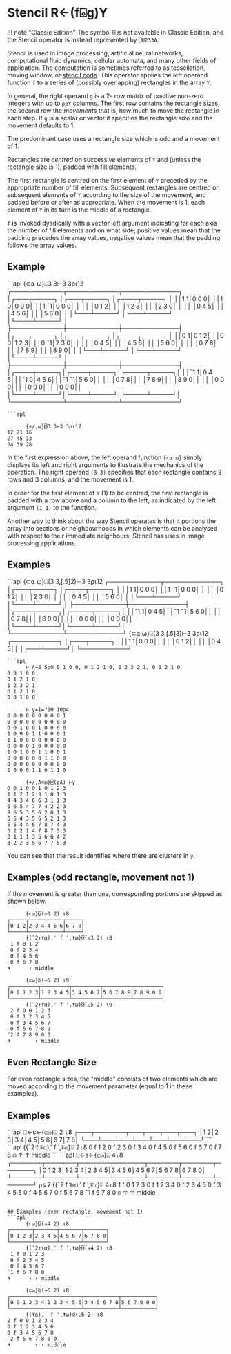 <div style="display: none;">
  ⌺
</div>

<h1 class="heading"><span class="name">Stencil</span> <span class="command">R←(f⌺g)Y</span></h1>

!!! note "Classic Edition"
    The symbol `⌺` is not available in Classic Edition, and the Stencil operator is instead represented by `⎕U233A`.

Stencil is used in image processing, artificial neural networks, computational fluid dynamics, cellular automata, and many other fields of application. The computation is sometimes referred to as tessellation, moving window, or [stencil code](https://en.wikipedia.org/wiki/Stencil_code). This operator applies the left operand function `f` to a series of (possibly overlapping) rectangles in the array `Y`.



In general, the right operand `g` is a 2- row matrix of positive non-zero integers with up to `⍴⍴Y` columns. The first row contains the rectangle sizes, the second row the *movements* that is, how much to move the rectangle in each step. If `g` is a scalar or vector it specifies the rectangle size and the movement defaults to 1.


The predominant case uses a rectangle size which is odd and a movement of 1.


Rectangles are *centred* on successive elements of `Y` and (unless the rectangle size is 1), padded with fill elements.


The first rectangle is centred on the first element of `Y` preceded by the appropriate number of fill elements. Subsequent rectangles are centred on subsequent elements of `Y` according to the size of the movement, and padded before or after as appropriate. When the movement is 1, each element of `Y` in its turn is the middle of a rectangle.


`f` is invoked dyadically with a vector left argument indicating for each axis the number of fill elements and on what side; positive values mean that the padding precedes the array values,
negative values mean that the padding follows the array values.

<h2 class="example">Example</h2>
```apl
      {⊂⍺ ⍵}⌺3 3⊢3 3⍴⍳12
┌────────────┬────────────┬─────────────┐
│┌───┬─────┐ │┌───┬─────┐ │┌────┬─────┐ │
││1 1│0 0 0│ ││1 0│0 0 0│ ││1 ¯1│0 0 0│ │
││   │0 1 2│ ││   │1 2 3│ ││    │2 3 0│ │
││   │0 4 5│ ││   │4 5 6│ ││    │5 6 0│ │
│└───┴─────┘ │└───┴─────┘ │└────┴─────┘ │
├────────────┼────────────┼─────────────┤
│┌───┬─────┐ │┌───┬─────┐ │┌────┬─────┐ │
││0 1│0 1 2│ ││0 0│1 2 3│ ││0 ¯1│2 3 0│ │
││   │0 4 5│ ││   │4 5 6│ ││    │5 6 0│ │
││   │0 7 8│ ││   │7 8 9│ ││    │8 9 0│ │
│└───┴─────┘ │└───┴─────┘ │└────┴─────┘ │
├────────────┼────────────┼─────────────┤
│┌────┬─────┐│┌────┬─────┐│┌─────┬─────┐│
││¯1 1│0 4 5│││¯1 0│4 5 6│││¯1 ¯1│5 6 0││
││    │0 7 8│││    │7 8 9│││     │8 9 0││
││    │0 0 0│││    │0 0 0│││     │0 0 0││
│└────┴─────┘│└────┴─────┘│└─────┴─────┘│
└────────────┴────────────┴─────────────┘

```
```apl
      
      {+/,⍵}⌺3 3⊢3 3⍴⍳12
12 21 16
27 45 33
24 39 28

```


In the first expression above, the left operand function `{⊂⍺ ⍵}` simply displays its left and right arguments to illustrate the mechanics of the operation. The right operand `(3 3)` specifies that each rectangle contains 3 rows and 3 columns, and the movement is 1.


In order for the first element of `Y` (1) to be centred, the first rectangle is padded with a row above and a column to the left, as indicated by the left argument `(1 1)` to the function.


Another way to think about the way Stencil operates is that it portions the array into sections or neighbourhoods in which elements can be analysed with respect to their immediate neighbours. Stencil  has uses in image processing applications.

<h2 class="example">Examples</h2>
```apl
      {⊂⍺ ⍵}⌺(3 3,[.5]2)⊢3 3⍴⍳12
┌────────────┬─────────────┐
│┌───┬─────┐ │┌────┬─────┐ │
││1 1│0 0 0│ ││1 ¯1│0 0 0│ │
││   │0 1 2│ ││    │2 3 0│ │
││   │0 4 5│ ││    │5 6 0│ │
│└───┴─────┘ │└────┴─────┘ │
├────────────┼─────────────┤
│┌────┬─────┐│┌─────┬─────┐│
││¯1 1│0 4 5│││¯1 ¯1│5 6 0││
││    │0 7 8│││     │8 9 0││
││    │0 0 0│││     │0 0 0││
│└────┴─────┘│└─────┴─────┘│
└────────────┴─────────────┘
       {⊂⍺ ⍵}⌺(3 3,[.5]3)⊢3 3⍴⍳12
┌───────────┐
│┌───┬─────┐│
││1 1│0 0 0││
││   │0 1 2││
││   │0 4 5││
│└───┴─────┘│
└───────────┘

```
```apl
      ⊢ A←5 5⍴0 0 1 0 0, 0 1 2 1 0, 1 2 3 2 1, 0 1 2 1 0
0 0 1 0 0
0 1 2 1 0
1 2 3 2 1
0 1 2 1 0
0 0 1 0 0

```
```apl
      ⊢ y←1=?10 10⍴4
0 0 0 0 0 0 0 0 0 1
0 0 0 0 0 0 0 0 0 0
0 0 1 0 0 1 0 0 0 0
1 0 0 0 1 1 0 0 0 1
1 1 0 0 0 0 0 0 0 0
0 0 0 0 1 0 0 0 0 0
1 0 1 0 0 1 1 0 0 1
0 0 0 0 0 0 1 1 0 0
0 0 0 0 0 0 0 0 0 0
1 0 0 0 1 1 0 1 1 0

```
```apl
      {+/,A×⍵}⌺(⍴A) ⊢y
0 0 1 0 0 1 0 1 2 3
1 1 2 1 2 3 1 0 1 3
4 4 3 4 6 6 3 1 1 3
6 6 5 4 7 7 4 2 2 3
8 6 5 3 5 6 2 0 1 3
6 5 4 3 5 6 5 2 1 3
5 5 4 4 6 7 8 7 4 3
3 2 2 1 4 7 8 7 5 3
3 1 1 1 3 5 6 6 4 2
3 2 2 3 5 6 7 7 5 3

```


You can see that the result identifies where there are clusters in `y`.

## Examples (odd rectangle, movement not 1)


If the movement is greater than one, corresponding portions are skipped as shown below.
```apl
      {⊂⍵}⌺(⍪3 2) ⍳8
┌─────┬─────┬─────┬─────┐
│0 1 2│2 3 4│4 5 6│6 7 8│
└─────┴─────┴─────┴─────┘
      {(¯2↑⍕⍺),' f ',⍕⍵}⌺(⍪3 2) ⍳8
 1 f 0 1 2
 0 f 2 3 4
 0 f 4 5 6
 0 f 6 7 8
⍝      ↑ middle

```
```apl
      {⊂⍵}⌺(⍪5 2) ⍳9
┌─────────┬─────────┬─────────┬─────────┬─────────┐
│0 0 1 2 3│1 2 3 4 5│3 4 5 6 7│5 6 7 8 9│7 8 9 0 0│
└─────────┴─────────┴─────────┴─────────┴─────────┘
      {(¯2↑⍕⍺),' f ',⍕⍵}⌺(⍪5 2) ⍳9
 2 f 0 0 1 2 3
 0 f 1 2 3 4 5
 0 f 3 4 5 6 7
 0 f 5 6 7 8 9
¯2 f 7 8 9 0 0
⍝        ↑ middle

```

## Even Rectangle Size


For even rectangle sizes, the "middle" consists of two elements which are moved according to the movement parameter (equal to 1 in these examples).

<h2 class="example">Examples</h2>
```apl
      ⎕←s←{⊂⍵}⌺ 2 ⍳8
┌───┬───┬───┬───┬───┬───┬───┐
│1 2│2 3│3 4│4 5│5 6│6 7│7 8│
└───┴───┴───┴───┴───┴───┴───┘
```
```apl
      {(¯2↑⍕⍺),' f ',⍕⍵}⌺ 2⍳8
 0 f 1 2
 0 f 2 3
 0 f 3 4
 0 f 4 5
 0 f 5 6
 0 f 6 7
 0 f 7 8
⍝    ↑ ↑ middle
```
```apl
      ⎕←s←{⊂⍵}⌺ 4⍳8
┌───────┬───────┬───────┬───────┬───────┬───────┬───────┐
│0 1 2 3│1 2 3 4│2 3 4 5│3 4 5 6│4 5 6 7│5 6 7 8│6 7 8 0│
└───────┴───────┴───────┴───────┴───────┴───────┴───────┘
      ⍴s
7
      {(¯2↑⍕⍺),' f ',⍕⍵}⌺ 4⍳8
 1 f 0 1 2 3
 0 f 1 2 3 4
 0 f 2 3 4 5
 0 f 3 4 5 6
 0 f 4 5 6 7
 0 f 5 6 7 8
¯1 f 6 7 8 0
⍝      ↑ ↑ middle

```

## Examples (even rectangle, movement not 1)
```apl
      {⊂⍵}⌺(⍪4 2) ⍳8
┌───────┬───────┬───────┬───────┐
│0 1 2 3│2 3 4 5│4 5 6 7│6 7 8 0│
└───────┴───────┴───────┴───────┘
      {(¯2↑⍕⍺),' f ',⍕⍵}⌺(⍪4 2) ⍳8
 1 f 0 1 2 3
 0 f 2 3 4 5
 0 f 4 5 6 7
¯1 f 6 7 8 0
⍝      ↑ ↑ middle

```
```apl
      {⊂⍵}⌺(⍪6 2) ⍳8
┌───────────┬───────────┬───────────┬───────────┐
│0 0 1 2 3 4│1 2 3 4 5 6│3 4 5 6 7 8│5 6 7 8 0 0│
└───────────┴───────────┴───────────┴───────────┘
      {(⍕⍺),' f ',⍕⍵}⌺(⍪6 2) ⍳8
2 f 0 0 1 2 3 4 
0 f 1 2 3 4 5 6 
0 f 3 4 5 6 7 8 
¯2 f 5 6 7 8 0 0
⍝        ↑ ↑ middle

```


